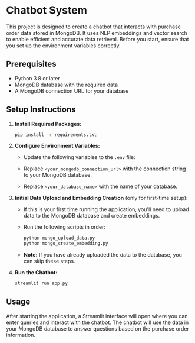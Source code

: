 
# Chatbot System

This project is designed to create a chatbot that interacts with purchase order data stored in MongoDB. It uses NLP embeddings and vector search to enable efficient and accurate data retrieval. Before you start, ensure that you set up the environment variables correctly.

## Prerequisites

- Python 3.8 or later
- MongoDB database with the required data
- A MongoDB connection URL for your database

## Setup Instructions

1. **Install Required Packages:**
   ```bash
   pip install -r requirements.txt
   ```

2. **Configure Environment Variables:**
   - Update the following variables to the `.env` file:

   - Replace `<your_mongodb_connection_url>` with the connection string to your MongoDB database.
   - Replace `<your_database_name>` with the name of your database.

3. **Initial Data Upload and Embedding Creation** (only for first-time setup):
   - If this is your first time running the application, you'll need to upload data to the MongoDB database and create embeddings.
   - Run the following scripts in order:

     ```bash
     python mongo_upload_data.py
     python mongo_create_embedding.py
     ```

   - **Note:** If you have already uploaded the data to the database, you can skip these steps.

4. **Run the Chatbot:**
   ```bash
   streamlit run app.py
   ```

## Usage

After starting the application, a Streamlit interface will open where you can enter queries and interact with the chatbot. The chatbot will use the data in your MongoDB database to answer questions based on the purchase order information.
